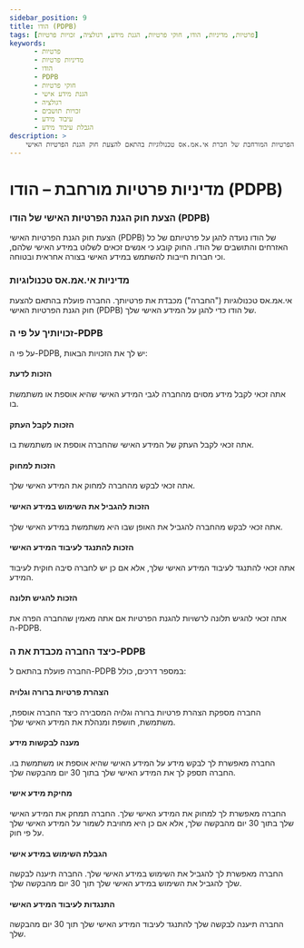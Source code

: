 ```yaml
---
sidebar_position: 9
title: הודו (PDPB)
tags: [פרטיות, מדיניות, הודו, חוקי פרטיות, הגנת מידע, רגולציה, זכויות פרטיות]
keywords:
      - פרטיות
      - מדיניות פרטיות
      - הודו
      - PDPB
      - חוקי פרטיות
      - הגנת מידע אישי
      - רגולציה
      - זכויות תושבים
      - עיבוד מידע
      - הגבלת עיבוד מידע
description: >
    מסמך זה מפרט את מדיניות הפרטיות המורחבת של חברת אי.אמ.אס טכנולוגיות בהתאם להצעת חוק הגנת הפרטיות האישי (PDPB) של הודו, כולל פירוט על זכויות תושבי הודו והאופן שבו החברה פועלת בהתאם לדרישות החוק.
---
```


# מדיניות פרטיות מורחבת – הודו (PDPB) 

### הצעת חוק הגנת הפרטיות האישי של הודו (PDPB)

הצעת חוק הגנת הפרטיות האישי (PDPB) של הודו נועדה להגן על פרטיותם של כל האזרחים והתושבים של הודו. החוק קובע כי אנשים זכאים לשלוט במידע האישי שלהם, וכי חברות חייבות להשתמש במידע האישי בצורה אחראית ובטוחה.

### מדיניות אי.אמ.אס טכנולוגיות

אי.אמ.אס טכנולוגיות ("החברה") מכבדת את פרטיותך. החברה פועלת בהתאם להצעת חוק הגנת הפרטיות האישי (PDPB) של הודו כדי להגן על המידע האישי שלך.

### זכויותיך על פי ה-PDPB

על פי ה-PDPB, יש לך את הזכויות הבאות:

#### הזכות לדעת

אתה זכאי לקבל מידע מסוים מהחברה לגבי המידע האישי שהיא אוספת או משתמשת בו.

#### הזכות לקבל העתק

אתה זכאי לקבל העתק של המידע האישי שהחברה אוספת או משתמשת בו.

#### הזכות למחוק

אתה זכאי לבקש מהחברה למחוק את המידע האישי שלך.

#### הזכות להגביל את השימוש במידע האישי

אתה זכאי לבקש מהחברה להגביל את האופן שבו היא משתמשת במידע האישי שלך.

#### הזכות להתנגד לעיבוד המידע האישי

אתה זכאי להתנגד לעיבוד המידע האישי שלך, אלא אם כן יש לחברה סיבה חוקית לעיבוד המידע.

#### הזכות להגיש תלונה

אתה זכאי להגיש תלונה לרשויות להגנת הפרטיות אם אתה מאמין שהחברה הפרה את ה-PDPB.

### כיצד החברה מכבדת את ה-PDPB

החברה פועלת בהתאם ל-PDPB במספר דרכים, כולל:

#### הצהרת פרטיות ברורה וגלויה

החברה מספקת הצהרת פרטיות ברורה וגלויה המסבירה כיצד החברה אוספת, משתמשת, חושפת ומנהלת את המידע האישי שלך.

#### מענה לבקשות מידע

החברה מאפשרת לך לבקש מידע על המידע האישי שהיא אוספת או משתמשת בו. החברה תספק לך את המידע האישי שלך בתוך 30 יום מהבקשה שלך.

#### מחיקת מידע אישי

החברה מאפשרת לך למחוק את המידע האישי שלך. החברה תמחק את המידע האישי שלך בתוך 30 יום מהבקשה שלך, אלא אם כן היא מחויבת לשמור על המידע האישי שלך על פי חוק.

#### הגבלת השימוש במידע אישי

החברה מאפשרת לך להגביל את השימוש במידע האישי שלך. החברה תיענה לבקשה שלך להגביל את השימוש במידע האישי שלך תוך 30 יום מהבקשה שלך.

#### התנגדות לעיבוד המידע האישי

החברה תיענה לבקשה שלך להתנגד לעיבוד המידע האישי שלך תוך 30 יום מהבקשה שלך.